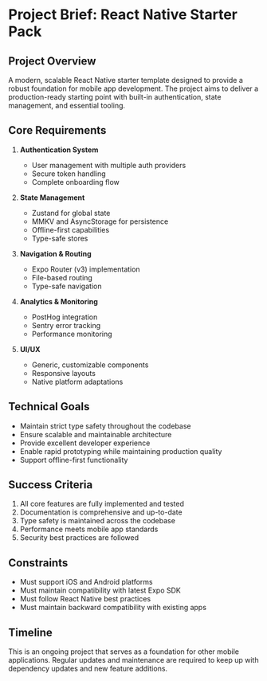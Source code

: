 # Project Brief: React Native Starter Pack

## Project Overview

A modern, scalable React Native starter template designed to provide a robust foundation for mobile app development. The project aims to deliver a production-ready starting point with built-in authentication, state management, and essential tooling.

## Core Requirements

1. **Authentication System**

   - User management with multiple auth providers
   - Secure token handling
   - Complete onboarding flow

2. **State Management**

   - Zustand for global state
   - MMKV and AsyncStorage for persistence
   - Offline-first capabilities
   - Type-safe stores

3. **Navigation & Routing**

   - Expo Router (v3) implementation
   - File-based routing
   - Type-safe navigation

4. **Analytics & Monitoring**

   - PostHog integration
   - Sentry error tracking
   - Performance monitoring

5. **UI/UX**
   - Generic, customizable components
   - Responsive layouts
   - Native platform adaptations

## Technical Goals

- Maintain strict type safety throughout the codebase
- Ensure scalable and maintainable architecture
- Provide excellent developer experience
- Enable rapid prototyping while maintaining production quality
- Support offline-first functionality

## Success Criteria

1. All core features are fully implemented and tested
2. Documentation is comprehensive and up-to-date
3. Type safety is maintained across the codebase
4. Performance meets mobile app standards
5. Security best practices are followed

## Constraints

- Must support iOS and Android platforms
- Must maintain compatibility with latest Expo SDK
- Must follow React Native best practices
- Must maintain backward compatibility with existing apps

## Timeline

This is an ongoing project that serves as a foundation for other mobile applications. Regular updates and maintenance are required to keep up with dependency updates and new feature additions.
